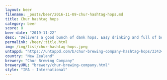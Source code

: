 ```yaml
---
layout: beer
filename: _posts/beer/2016-11-09-chur-hashtag-hops.md
title: Chur hashtag hops
category: beer
score: 8
beer-date: "2019-11-22"
desc: "Delivers a good bunch of dank hops. Easy drinking and full of booze and flavour"
permalink: /beer/:title.html
img: /img/list/chur-hashtag-hops.jpeg
untappd: "https://untappd.com/b/chur-brewing-company-hashtag-hops/3343442"
country: "New Zealand"
brewery: "Chur Brewing Company"
breweryURL: "brewery/chur-brewing-company.html"
style: "IPA - International"
---
```

